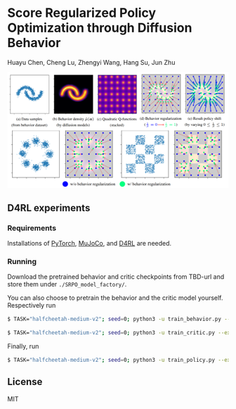 # Score Regularized Policy Optimization through Diffusion Behavior

Huayu Chen, Cheng Lu, Zhengyi Wang, Hang Su, Jun Zhu

![image info](./SRPO.PNG)

## D4RL experiments

### Requirements
Installations of [PyTorch](https://pytorch.org/), [MuJoCo](https://github.com/deepmind/mujoco), and [D4RL](https://github.com/Farama-Foundation/D4RL) are needed.

### Running
Download the pretrained behavior and critic checkpoints from TBD-url and store them under `./SRPO_model_factory/`.

You can also choose to pretrain the behavior and the critic model yourself. Respectively run

```.bash
$ TASK="halfcheetah-medium-v2"; seed=0; python3 -u train_behavior.py --expid ${TASK}-baseline-seed${seed} --env $TASK --seed ${seed}
```

```.bash
$ TASK="halfcheetah-medium-v2"; seed=0; python3 -u train_critic.py --expid ${TASK}-baseline-seed${seed} --env $TASK --seed ${seed}
```


Finally, run

```.bash
$ TASK="halfcheetah-medium-v2"; seed=0; python3 -u train_policy.py --expid ${TASK}-baseline-seed${seed} --env $TASK --seed ${seed} --actor_load_path ./SRPO_model_factory/${TASK}-baseline-seed${seed}/behavior_ckpt200.pth --critic_load_path ./SRPO_model_factory/${TASK}-baseline-seed${seed}/critic_ckpt150.pth
```

## License

MIT

